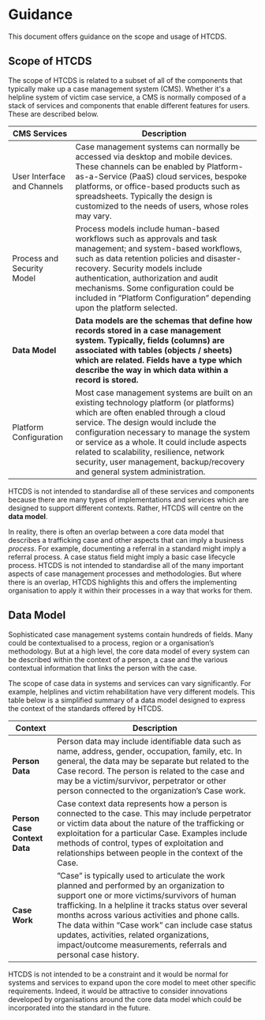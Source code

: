 # Guidance

This document offers guidance on the scope and usage of HTCDS.

## Scope of HTCDS

The scope of HTCDS is related to a subset of all of the components that typically make up a case management system (CMS). Whether it's a helpline system of victim case  service, a CMS is normally composed of a stack of services and components that enable different features for users. These are described below.

| CMS Services                | Description                                                  |
| --------------------------- | ------------------------------------------------------------ |
| User Interface and Channels | Case management systems can normally be accessed via desktop and mobile devices. These channels can be enabled by Platform-as-a-Service (PaaS) cloud services, bespoke platforms, or office-based products such as spreadsheets. Typically the design is customized to the needs of users, whose roles may vary. |
| Process and Security Model  | Process models include human-based workflows such as approvals and task management; and system-based workflows, such as data retention policies and disaster-recovery. Security models include authentication, authorization and audit mechanisms. Some configuration could be included in ”Platform Configuration” depending upon the platform selected. |
| **Data Model**              | **Data models are the schemas that define how records stored in a case management system. Typically, fields (columns) are associated with tables (objects / sheets) which are related. Fields have a type which describe the way in which data within a record is stored.** |
| Platform Configuration      | Most case management systems are built on an existing technology platform (or platforms) which are often enabled through a cloud service. The design would include the configuration necessary to manage the system or service as a whole. It could include aspects related to scalability, resilience, network security, user management, backup/recovery and general system administration. |

HTCDS is not intended to standardise all of these services and components because there are many types of implementations and services which are designed to support different contexts. Rather, HTCDS will centre on the **data model**.

In reality, there is often an overlap between a core data model that describes a trafficking case and other aspects that can imply a business *process*. For example, documenting a referral in a standard might imply a referral process. A case status field might imply a basic case lifecycle process. HTCDS is not intended to standardise all of the many important aspects of case management processes and methodologies. But where there is an overlap, HTCDS highlights this and offers the implementing organisation to apply it within their processes in a way that works for them.

## Data Model

Sophisticated case management systems contain hundreds of fields. Many could be contextualised to a process, region or a organisation’s methodology. But at a high level, the core data model of every system can be described within the context of a person, a case and the various contextual information that links the person with the case.

The scope of case data in systems and services can vary significantly. For example, helplines and victim rehabilitation have very different models. This table below is a simplified summary of a data model designed to express the context of the standards offered by HTCDS.

| Context                      | Description                                                  |
| ---------------------------- | ------------------------------------------------------------ |
| **Person Data**              | Person data may include identifiable data such as name, address, gender, occupation, family, etc. In general, the data may be separate but related to the Case record. The person is related to the case and may be a victim/survivor, perpetrator or other person connected to the organization’s Case work. |
| **Person Case Context Data** | Case context data represents how a person is connected to the case. This may include perpetrator or victim data about the nature of the trafficking or exploitation for a particular Case. Examples include methods of control, types of exploitation and relationships between people in the context of the Case. |
| **Case Work**                | ”Case” is typically used to articulate the work planned and performed by an organization to support one or more victims/survivors of human trafficking. In a helpline it tracks status over several months across various activities and phone calls. The data within “Case work” can include case status updates, activities, related organizations, impact/outcome measurements, referrals and personal case history. |

HTCDS is not intended to be a constraint and it would be normal for systems and services to expand upon the core model to meet other specific requirements. Indeed, it would be attractive to consider innovations developed by organisations around the core data model which could be incorporated into the standard in the future.

